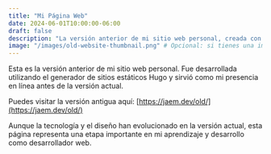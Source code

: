 ```yaml
---
title: "Mi Página Web"
date: 2024-06-01T10:00:00-06:00
draft: false
description: "La versión anterior de mi sitio web personal, creada con Hugo."
image: "/images/old-website-thumbnail.png" # Opcional: si tienes una imagen para representar el proyecto
---
```


Esta es la versión anterior de mi sitio web personal. Fue desarrollada utilizando el generador de sitios estáticos Hugo y sirvió como mi presencia en línea antes de la versión actual.

Puedes visitar la versión antigua aquí: [https://jaem.dev/old/](https://jaem.dev/old/)

Aunque la tecnología y el diseño han evolucionado en la versión actual, esta página representa una etapa importante en mi aprendizaje y desarrollo como desarrollador web.
